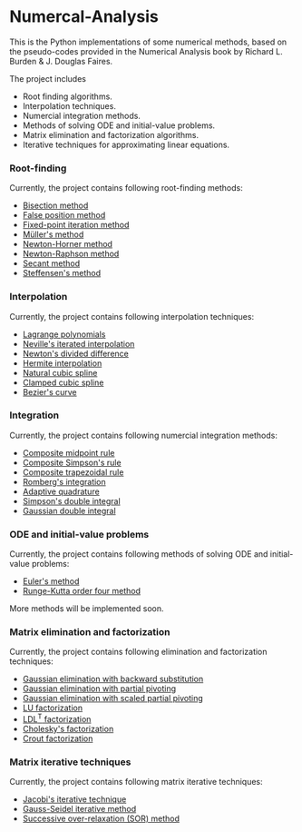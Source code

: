 # Numercal-Analysis
This is the Python implementations of some numerical methods, based on the pseudo-codes provided in the Numerical Analysis book by Richard L. Burden & J. Douglas Faires.

The project includes
* Root finding algorithms.
* Interpolation techniques.
* Numercial integration methods.
* Methods of solving ODE and initial-value problems.
* Matrix elimination and factorization algorithms.
* Iterative techniques for approximating linear equations.


### Root-finding
Currently, the project contains following root-finding methods:
* [Bisection method](https://github.com/WellOfSorrows/Numercal-Analysis/blob/main/src/root_finding/bisection_method.py)
* [False position method](https://github.com/WellOfSorrows/Numercal-Analysis/blob/main/src/root_finding/false_position_method.py)
* [Fixed-point iteration method](https://github.com/WellOfSorrows/Numercal-Analysis/blob/main/src/root_finding/fixed_point_iteration_method.py)
* [Müller's method](https://github.com/WellOfSorrows/Numercal-Analysis/blob/main/src/root_finding/muller_method.py)
* [Newton-Horner method](https://github.com/WellOfSorrows/Numercal-Analysis/blob/main/src/root_finding/newton_horner_method.py)
* [Newton-Raphson method](https://github.com/WellOfSorrows/Numercal-Analysis/blob/main/src/root_finding/newton_raphson_method.py)
* [Secant method](https://github.com/WellOfSorrows/Numercal-Analysis/blob/main/src/root_finding/secant_method.py)
* [Steffensen's method](https://github.com/WellOfSorrows/Numercal-Analysis/blob/main/src/root_finding/steffensen_method.py)


### Interpolation
Currently, the project contains following interpolation techniques:
* [Lagrange polynomials](https://github.com/WellOfSorrows/Numercal-Analysis/blob/main/src/interpolation/lagrange_interpolation_polynomials.py)
* [Neville's iterated interpolation](https://github.com/WellOfSorrows/Numercal-Analysis/blob/main/src/interpolation/neville_iterated_interpolation.py)
* [Newton's divided difference](https://github.com/WellOfSorrows/Numercal-Analysis/blob/main/src/interpolation/newton_divided_difference.py)
* [Hermite interpolation](https://github.com/WellOfSorrows/Numercal-Analysis/blob/main/src/interpolation/hermite_interpolation.py)
* [Natural cubic spline](https://github.com/WellOfSorrows/Numercal-Analysis/blob/main/src/interpolation/cubic_spline_natural.py)
* [Clamped cubic spline](https://github.com/WellOfSorrows/Numercal-Analysis/blob/main/src/interpolation/cubic_spline_clamped.py)
* [Bezier's curve](https://github.com/WellOfSorrows/Numercal-Analysis/blob/main/src/interpolation/bezier_curve.py)


### Integration
Currently, the project contains following numercial integration methods:
* [Composite midpoint rule](https://github.com/WellOfSorrows/Numercal-Analysis/blob/main/src/integration/composite_midpoint_rule.py)
* [Composite Simpson's rule](https://github.com/WellOfSorrows/Numercal-Analysis/blob/main/src/integration/composite_simpson_rule.py)
* [Composite trapezoidal rule](https://github.com/WellOfSorrows/Numercal-Analysis/blob/main/src/integration/composite_trapezoidal_rule.py)
* [Romberg's integration](https://github.com/WellOfSorrows/Numercal-Analysis/blob/main/src/integration/romberg_integration.py)
* [Adaptive quadrature](https://github.com/WellOfSorrows/Numercal-Analysis/blob/main/src/integration/adaptive_quadrature.py)
* [Simpson's double integral](https://github.com/WellOfSorrows/Numercal-Analysis/blob/main/src/integration/simpson_double_integral.py)
* [Gaussian double integral](https://github.com/WellOfSorrows/Numercal-Analysis/blob/main/src/integration/gaussian_double_integral.py)


### ODE and initial-value problems
Currently, the project contains following methods of solving ODE and initial-value problems:
* [Euler's method](https://github.com/WellOfSorrows/Numercal-Analysis/blob/main/src/ode/euler_method.py)
* [Runge-Kutta order four method](https://github.com/WellOfSorrows/Numercal-Analysis/blob/main/src/ode/runge_kutta_method.py)

More methods will be implemented soon.


### Matrix elimination and factorization
Currently, the project contains following elimination and factorization techniques:
* [Gaussian elimination with backward substitution](https://github.com/WellOfSorrows/Numercal-Analysis/blob/main/src/linear_direct_methods/gaussian_elimination_backward_substitution.py)
* [Gaussian elimination with partial pivoting](https://github.com/WellOfSorrows/Numercal-Analysis/blob/main/src/linear_direct_methods/gaussian_elimination_partial_pivoting.py)
* [Gaussian elimination with scaled partial pivoting](https://github.com/WellOfSorrows/Numercal-Analysis/blob/main/src/linear_direct_methods/gaussian_elimination_partial_pivoting_scaled.py)
* [LU factorization](https://github.com/WellOfSorrows/Numercal-Analysis/blob/main/src/linear_direct_methods/lu_factorization.py)
* [LDL<sup>T</sup> factorization](https://github.com/WellOfSorrows/Numercal-Analysis/blob/main/src/linear_direct_methods/ldlt_factorization.py)
* [Cholesky's factorization](https://github.com/WellOfSorrows/Numercal-Analysis/blob/main/src/linear_direct_methods/cholesky_factorization.py)
* [Crout factorization](https://github.com/WellOfSorrows/Numercal-Analysis/blob/main/src/linear_direct_methods/crout_factorization.py)


### Matrix iterative techniques
Currently, the project contains following matrix iterative techniques:
* [Jacobi's iterative technique](https://github.com/WellOfSorrows/Numercal-Analysis/blob/main/src/linear_iterative_techniques/jacobi_iterative_technique.py)
* [Gauss-Seidel iterative method](https://github.com/WellOfSorrows/Numercal-Analysis/blob/main/src/linear_iterative_techniques/gauss_seidel_iterative_method.py)
* [Successive over-relaxation (SOR) method](https://github.com/WellOfSorrows/Numercal-Analysis/blob/main/src/linear_iterative_techniques/sor.py)
